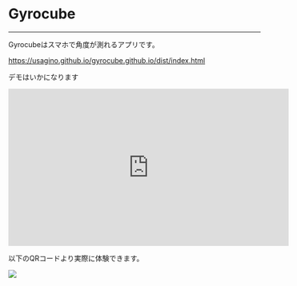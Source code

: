 # Gyrocube
---

Gyrocubeはスマホで角度が測れるアプリです。

https://usagino.github.io/gyrocube.github.io/dist/index.html



デモはいかになります

<iframe width="560" height="315" src="https://www.youtube.com/embed/2yQEaBWvKUM?controls=0" frameborder="0" allow="accelerometer; autoplay; encrypted-media; gyroscope; picture-in-picture" allowfullscreen></iframe>



以下のQRコードより実際に体験できます。

![](https://i.imgur.com/fozA51l.png)

